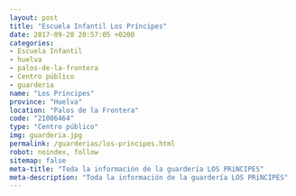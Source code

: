 ```yaml
---
layout: post
title: "Escuela Infantil Los Príncipes"
date: 2017-09-20 20:57:05 +0200
categories:
- Escuela Infantil
- huelva
- palos-de-la-frontera
- Centro público
- guarderia
name: "Los Príncipes"
province: "Huelva"
location: "Palos de la Frontera"
code: "21006464"
type: "Centro público"
img: guarderia.jpg
permalink: /guarderias/los-principes.html
robot: noindex, follow
sitemap: false
meta-title: "Toda la información de la guardería LOS PRíNCIPES"
meta-description: "Toda la información de la guardería LOS PRíNCIPES"
---
```

